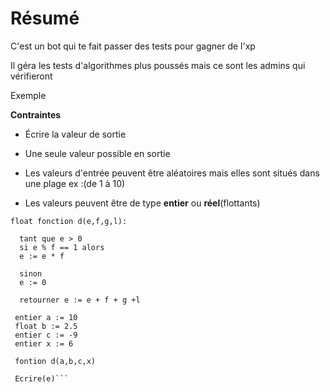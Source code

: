 # Résumé
  
  C'est un bot qui te fait passer des  tests pour gagner de l'xp
  
  Il géra les tests d'algorithmes plus poussés mais ce sont les admins qui vérifieront

Exemple

  
  
   **Contraintes**
   
   * Écrire la valeur de sortie
  
  * Une seule valeur possible en sortie
  
  * Les valeurs d'entrée peuvent être aléatoires mais elles sont situés dans une plage ex :(de 1 à 10)
  
  * Les valeurs peuvent être de type **entier** ou **réel**(flottants) 


```
float fonction d(e,f,g,l):
 
  tant que e > 0 
  si e % f == 1 alors
  e := e * f
  
  sinon
  e := 0
  
  retourner e := e + f + g +l
  
 entier a := 10
 float b := 2.5
 entier c := -9
 entier x := 6
  
 fontion d(a,b,c,x)
  
 Ecrire(e)```
